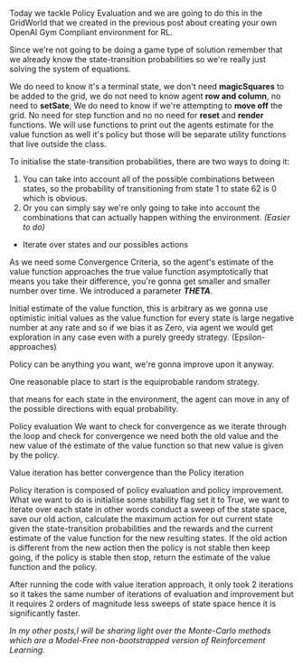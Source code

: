 Today we tackle  Policy Evaluation and we are going to do this in the GridWorld that we created in the previous post about creating your own OpenAI Gym Compliant environment for RL.

Since we're not going to be doing a game type of solution remember that we already know the state-transition probabilities so we're really just solving the system of equations.

We do need to know it's a terminal state, we don't need **magicSquares** to be added to the grid, we do not need to know agent **row and column**, no need to **setSate**, We do need to know if we're attempting to **move off** the grid. No need for step function and no no need for **reset** and **render** functions. We will use functions to print out the agents estimate for the value function as well it's policy but those will be separate utility functions that live outside the class. 

To initialise the state-transition probabilities, there are two ways to doing it:

1. You can take into account all of the possible combinations between states, so the probability of transitioning from state 1 to state 62 is 0 which is obvious.
2. Or you can simply say we're only going to take into account the combinations that can actually happen withing the environment. *(Easier to do)*

- Iterate over states and our possibles actions

As we need some Convergence Criteria, so the agent's estimate of the value function approaches the true value function asymptotically that means you take their difference, you're gonna get smaller and smaller number over time. We introduced a parameter ***THETA***.

Initial estimate of the value function, this is arbitrary as we gonna use optimistic initial values as the value function for every state is large negative number at any rate and so if we bias it as Zero, via agent we would get exploration in any case even with a purely greedy strategy. (Epsilon-approaches)

Policy can be anything you want, we're gonna improve upon it anyway.

One reasonable place to start is the equiprobable random strategy.

that means for each state in the environment, the agent can move in any of the possible directions with equal probability.

Policy evaluation
We want to check for convergence as we iterate through the loop and check for convergence we need both the old value and the new value of the estimate of the value function so that new value is given by the policy.

Value iteration has better convergence than the Policy iteration 

Policy iteration is composed of policy evaluation and policy improvement. What we want to do is initialise some stability flag set it to True, we want to iterate over each state in other words conduct a sweep of the state space, save our old action, calculate the maximum action for out current state given the state-transition probabilities and the rewards and the current estimate of the value function for the new resulting states. If the old action is different from the new action then the policy is not stable then keep going, if the policy is stable then stop, return the estimate of the value function and the policy.

After running the code with value iteration approach, it only took 2 iterations so it takes the same number of iterations of evaluation and improvement but it requires 2 orders of magnitude less sweeps of state space hence it is significantly faster.

*In my other posts,I will be sharing light over the Monte-Carlo methods which are a Model-Free non-bootstrapped version of Reinforcement Learning.* 

  

